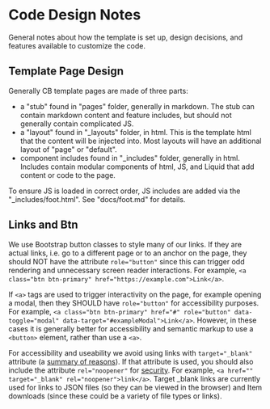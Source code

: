 # Code Design Notes

General notes about how the template is set up, design decisions, and features available to customize the code. 

## Template Page Design

Generally CB template pages are made of three parts:

- a "stub" found in "pages" folder, generally in markdown. The stub can contain markdown content and feature includes, but should not generally contain complicated JS.
- a "layout" found in "_layouts" folder, in html. This is the template html that the content will be injected into. Most layouts will have an additional layout of "page" or "default".
- component includes found in "_includes" folder, generally in html. Includes contain modular components of html, JS, and Liquid that add content or code to the page.

To ensure JS is loaded in correct order, JS includes are added via the "_includes/foot.html".
See "docs/foot.md" for details.

## Links and Btn

We use Bootstrap button classes to style many of our links. 
If they are actual links, i.e. go to a different page or to an anchor on the page, they should NOT have the attribute `role="button"` since this can trigger odd rendering and unnecessary screen reader interactions. 
For example, `<a class="btn btn-primary" href="https://example.com">Link</a>`.

If `<a>` tags are used to trigger interactivity on the page, for example opening a modal, then they SHOULD have `role="button"` for accessibility purposes. 
For example, `<a class="btn btn-primary" href="#" role="button" data-toggle="modal" data-target="#exampleModal">Link</a>`.
However, in these cases it is generally better for accessibility and semantic markup to use a `<button>` element, rather than use a `<a>`.

For accessibility and useability we avoid using links with `target="_blank"` attribute (a [summary of reasons](https://css-tricks.com/use-target_blank/)).
If that attribute is used, you should also include the attribute `rel="noopener"` for [security](https://web.dev/external-anchors-use-rel-noopener/).
For example, `<a href="" target="_blank" rel="noopener">link</a>`.
Target _blank links are currently used for links to JSON files (so they can be viewed in the browser) and Item downloads (since these could be a variety of file types or links).
